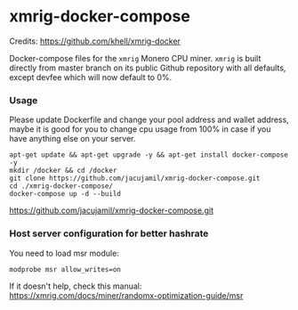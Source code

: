 xmrig-docker-compose
============

Credits:
https://github.com/khell/xmrig-docker

Docker-compose files for the `xmrig` Monero CPU miner. `xmrig` is built directly from master branch on its public Github repository with all defaults, except devfee which will now default to 0%.

### Usage
Please update Dockerfile and change your pool address and wallet address, maybe it is good for you to change cpu usage from 100% in case if you have anything else on your server.

```
apt-get update && apt-get upgrade -y && apt-get install docker-compose -y
mkdir /docker && cd /docker
git clone https://github.com/jacujamil/xmrig-docker-compose.git
cd ./xmrig-docker-compose/
docker-compose up -d --build
```
https://github.com/jacujamil/xmrig-docker-compose.git
### Host server configuration for better hashrate
You need to load msr module:

```
modprobe msr allow_writes=on
```

If it doesn't help, check this manual:
https://xmrig.com/docs/miner/randomx-optimization-guide/msr


